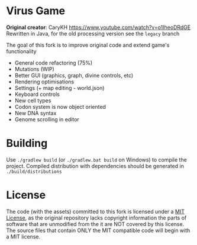# Virus Game
**Original creator**: CaryKH https://www.youtube.com/watch?v=o1IheoDRdGE  
Rewritten in Java, for the old processing version see the `legacy` branch

The goal of this fork is to improve original code and extend game's functionality
- General code refactoring (75%)
- Mutations (WIP)
- Better GUI (graphics, graph, divine controls, etc)
- Rendering optimisations
- Settings (+ map editing - world.json)
- Keyboard controls
- New cell types
- Codon system is now object oriented
- New DNA syntax
- Genome scrolling in editor

# Building
Use `./gradlew build` (or `./gradlew.bat build` on Windows) to compile the project. Compiled distribution with dependencies should be generated in `./build/distributions`

# License
The code (with the assets) committed to this fork is licensed under a [MIT License](https://choosealicense.com/licenses/mit),
as the original repository lacks copyright information the parts of software that are unmodified from the it are NOT covered by this license.
The source files that contain ONLY the MIT compatible code will begin with a MIT license.
